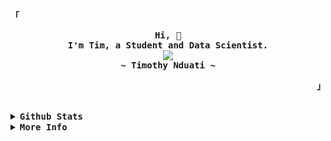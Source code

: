 <!-- Tim's Aesthetic GitHub Profile -->
<div align="justify">

<!-- Profile -->
<p align="left"><strong><samp>「</samp></strong></p>
  <p align="center">
    <samp>
      <b>
        Hi, 👋
      <br>
        I'm Tim, a Student and Data Scientist.
      </b>
      <br>
         <image src="https://readme-typing-svg.herokuapp.com?font=Iosevka&size=16&color=6791c9&center=true&width=500&height=45&lines=Turning+coffee+into+insights.+One+cup+at+a+time.">
      <br>
      <b>
        ~ Timothy Nduati ~
      </b>
    </samp>
  </p>
<p align="right"><strong><samp>」</samp></strong></p>

<br>

<details>
<summary><samp><b>Github Stats</b></samp></summary>

<h2></h2><br>

<!-- Contact Me -->
<p align="center">
  <samp>
    [<a href="https://twitter.com/timothynn_">twitter</a>]
    [<a href="https://matrix.to/#/@timothynn:matrix.org">matrix</a>]
    [<a href="mailto:timothynn08@gmail.com">e-mail</a>]
    [<a rel="me" href="https://mastodon.social/@timothynn">Mastodon</a>]
  </samp>
</p>

<h2></h2><br>

<!-- Profile Views Badge -->
<p align="center">
  <samp>
  <a href="#--------">
    <img src="https://komarev.com/ghpvc/?username=timothynn&label=Profile+Views&color=grey" alt="profile views" /> 
  </a>
  </samp>
</p>
  
<!-- Github Trophy -->
<div align="center">
  <table>
<!--     <tr>
      <td><a href=""><img align="center" alt="GitHub Trophy" src="https://github-trophies.vercel.app/?username=timothynn&rank=SECRET,SSS,SS,S,AAA,AA,A,B,C&row=1&column=6&margin-w=15&margin-h=15&no-frame=true&theme=nord"></a></td>
      [![Ashutosh's github activity graph](https://github-readme-activity-graph.cyclic.app/graph?username=Ashutosh00710)](https://github.com/ashutosh00710/github-readme-activity-graph) -->
<!--       <td><a href=""><img align='center' height='200px' alt='Activity Graph' src='https://github-readme-activity-graph.cyclic.app/graph?username=timothynn&theme=nord&hide_border=true&area=true'></a></td> -->
    </tr>
  </table>
</div>

<!-- Github Streak -->

<div align="center">
  <a href="" align="center">
    <img src="https://github-readme-streak-stats.herokuapp.com/?user=timothynn&theme=nord&layout=compact&hide_border=true" />   
  </a>
</div>
<!-- Github Stats -->
<div align="center">
  <a href="#">
    <img align="center" alt="GitHub Stats" src="https://github-readme-stats.vercel.app/api?username=timothynn&line_height=21&count_private=true&show_icons=true&include_all_commits=true&hide_border=true&theme=nord"/>
  </a>
  <a href="#" align="center">
    <img align="center" alt="Top Language" src="https://github-readme-stats.vercel.app/api/top-langs/?username=timothynn&line_height=21&layout=compact&hide_border=true&theme=nord"/>
  </a>
</div>  
  
<br>
  
<!-- <div align="center">
  <a href="#" >
     <img src="https://github-readme-stats.vercel.app/api/wakatime?username=timothynn&theme=nord&layout=compact&hide_border=true" align="center" alt="Wakatime Stats" />
  </a>
</div>   -->


<div align="center">
  <a href="https://github.com/ashutosh00710/github-readme-activity-graph">
    <img alt="Tim's Activity Graph" src="https://github-readme-activity-graph.cyclic.app/graph/?username=timothynn&hide_border=true&area=true&height=300&theme=nord" />
  </a>
</div>  


  <h3>⚡ Recent GitHub Activity</h3>
<!-- https://github.com/jamesgeorge007/github-activity-readme -->
<!--START_SECTION:activity-->

1. 🗣 Commented on [#5158](https://github.com/starship/starship/issues/5158) in [starship/starship](https://github.com/starship/starship)
2. ❗️ Opened issue [#5158](https://github.com/starship/starship/issues/5158) in [starship/starship](https://github.com/starship/starship)
3. 🎉 Merged PR [#2](https://github.com/timothynn/Palmer-Penguins-Clustering/pull/2) in [timothynn/Palmer-Penguins-Clustering](https://github.com/timothynn/Palmer-Penguins-Clustering)
4. 💪 Opened PR [#2](https://github.com/timothynn/Palmer-Penguins-Clustering/pull/2) in [timothynn/Palmer-Penguins-Clustering](https://github.com/timothynn/Palmer-Penguins-Clustering)

<!--END_SECTION:activity-->

<h3> :zap: Wakatime </h3>
<!--START_SECTION:waka-->

```text
From: 23 June 2022 - To: 01 May 2023

Total Time: 141 hrs 58 mins

Other         131 hrs 6 mins  >>>>>>>>>>>>>>>>>>>>>>>--   92.34 %
```

<!--END_SECTION:waka-->
</details>
<details>
  
<summary><samp><b>More Info</b></samp></summary>

</details>


</div>
